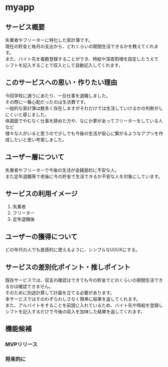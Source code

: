 # myapp
## サービス概要
失業者やフリーターに特化した家計簿です。  
現在の貯金と毎月の支出から、どれくらいの期間生活できるかを教えてくれます。  
また、バイト先を複数登録することができ、時給や深夜割増を設定したうえで  
シフトを記入することで収入として自動記入してくれます。  

## このサービスへの思い・作りたい理由
今回学校に通うにあたり、一旦仕事を退職しました。  
その際に一番心配だったのは生活費です。  
一般的な家計簿は数多く存在しますがそれだけでは生活していけるかの判断がしにくいと感じました。  
体調面でやむなく仕事を辞めた方や、なにか夢があってフリーターをしている人など  
様々な人がいると思うので少しでも今後の生活が安心に繋がるようなアプリを作成したいと思い考案しました。  

## ユーザー層について
失業者やフリーターで今後の生活が金銭面的に不安な人。  
また定年退職等で老後に今の貯金で生活できるか不安な人を対象にしています。  

## サービスの利用イメージ
1. 失業者
2. フリーター
3. 定年退職後

## ユーザーの獲得について
どの年代の人でも直感的に使えるように、シンプルなUI/UXにする。

## サービスの差別化ポイント・推しポイント
既存サービスでは、収支の確認はできても今の貯金でどのくらいの期間生活できるかは確認できません。  
そのために別途計算して計画を立てる必要があります。  
本サービスではそのわずらわしさなく簡単に結果を返してくれます。  
また、アルバイトをすることを前提に入れているため、バイト先や時給を登録し  
シフトを記入するだけで今後の収入を加味した結果を返してくれます。  

## 機能候補
### MVPリリース


### 将来的に


